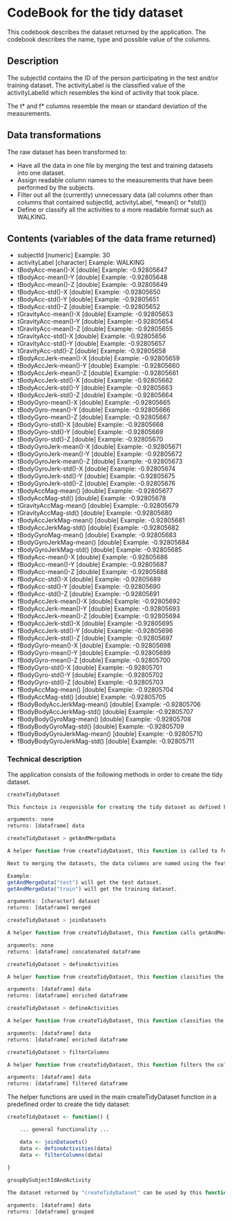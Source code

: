 # CodeBook for the tidy dataset

This codebook describes the dataset returned by the application. The codebook describes the name, type and possible value of the columns.

## Description

The subjectId contains the ID of the person participating in the test and/or training dataset.
The activityLabel is the classified value of the activityLabelId which resembles the kind of activity that took place.

The t* and f* columns resemble the mean or standard deviation of the measurements.

## Data transformations

The raw dataset has been transformed to:

* Have all the data in one file by merging the test and training datasets into one dataset.
* Assign readable column names to the measurements that have been performed by the subjects.
* Filter out all the (currently) unnecessary data (all columns other than columns that contained subjectId, activityLabel, *mean() or *std())
* Define or classify all the activities to a more readable format such as WALKING.

## Contents (variables of the data frame returned)

* subjectId 				[numeric] Example: 30
* activityLabel 			[character] Example: WALKING
* tBodyAcc-mean()-X	 	[double] Example: -0.92805647
* tBodyAcc-mean()-Y	 	[double] Example: -0.92805648
* tBodyAcc-mean()-Z	 	[double] Example: -0.92805649
* tBodyAcc-std()-X	 	[double] Example: -0.92805650
* tBodyAcc-std()-Y	 	[double] Example: -0.92805651
* tBodyAcc-std()-Z	 	[double] Example: -0.92805652
* tGravityAcc-mean()-X	[double] Example: -0.92805653
* tGravityAcc-mean()-Y	[double] Example: -0.92805654
* tGravityAcc-mean()-Z	[double] Example: -0.92805655
* tGravityAcc-std()-X		[double] Example: -0.92805656
* tGravityAcc-std()-Y	 	[double] Example: -0.92805657
* tGravityAcc-std()-Z	 	[double] Example: -0.92805658
* tBodyAccJerk-mean()-X	[double] Example: -0.92805659
* tBodyAccJerk-mean()-Y	[double] Example: -0.92805660
* tBodyAccJerk-mean()-Z	[double] Example: -0.92805661
* tBodyAccJerk-std()-X	[double] Example: -0.92805662
* tBodyAccJerk-std()-Y	[double] Example: -0.92805663
* tBodyAccJerk-std()-Z	[double] Example: -0.92805664
* tBodyGyro-mean()-X		[double] Example: -0.92805665
* tBodyGyro-mean()-Y		[double] Example: -0.92805666
* tBodyGyro-mean()-Z		[double] Example: -0.92805667
* tBodyGyro-std()-X		[double] Example: -0.92805668
* tBodyGyro-std()-Y		[double] Example: -0.92805669
* tBodyGyro-std()-Z		[double] Example: -0.92805670
* tBodyGyroJerk-mean()-X	[double] Example: -0.92805671
* tBodyGyroJerk-mean()-Y	[double] Example: -0.92805672
* tBodyGyroJerk-mean()-Z	[double] Example: -0.92805673
* tBodyGyroJerk-std()-X	[double] Example: -0.92805674
* tBodyGyroJerk-std()-Y	[double] Example: -0.92805675
* tBodyGyroJerk-std()-Z	[double] Example: -0.92805676
* tBodyAccMag-mean()		[double] Example: -0.92805677
* tBodyAccMag-std()	 	[double] Example: -0.92805678
* tGravityAccMag-mean()	[double] Example: -0.92805679
* tGravityAccMag-std()	[double] Example: -0.92805680
* tBodyAccJerkMag-mean()	[double] Example: -0.92805681
* tBodyAccJerkMag-std()	[double] Example: -0.92805682
* tBodyGyroMag-mean()		[double] Example: -0.92805683
* tBodyGyroJerkMag-mean()	[double] Example: -0.92805684
* tBodyGyroJerkMag-std()	[double] Example: -0.92805685
* fBodyAcc-mean()-X	 	[double] Example: -0.92805686
* fBodyAcc-mean()-Y	 	[double] Example: -0.92805687
* fBodyAcc-mean()-Z	 	[double] Example: -0.92805688
* fBodyAcc-std()-X	 	[double] Example: -0.92805689
* fBodyAcc-std()-Y	 	[double] Example: -0.92805690
* fBodyAcc-std()-Z	 	[double] Example: -0.92805691
* fBodyAccJerk-mean()-X	[double] Example: -0.92805692
* fBodyAccJerk-mean()-Y	[double] Example: -0.92805693
* fBodyAccJerk-mean()-Z	[double] Example: -0.92805694
* fBodyAccJerk-std()-X	[double] Example: -0.92805695
* fBodyAccJerk-std()-Y	[double] Example: -0.92805696
* fBodyAccJerk-std()-Z	[double] Example: -0.92805697
* fBodyGyro-mean()-X		[double] Example: -0.92805698
* fBodyGyro-mean()-Y		[double] Example: -0.92805699
* fBodyGyro-mean()-Z		[double] Example: -0.92805700
* fBodyGyro-std()-X		[double] Example: -0.92805701
* fBodyGyro-std()-Y		[double] Example: -0.92805702
* fBodyGyro-std()-Z		[double] Example: -0.92805703
* fBodyAccMag-mean()		[double] Example: -0.92805704
* fBodyAccMag-std()		[double] Example: -0.92805705
* fBodyBodyAccJerkMag-mean()	 [double] Example: -0.92805706
* fBodyBodyAccJerkMag-std()	 [double] Example: -0.92805707
* fBodyBodyGyroMag-mean()	[double] Example: -0.92805708
* fBodyBodyGyroMag-std()	[double] Example: -0.92805709
* fBodyBodyGyroJerkMag-mean()	 [double] Example: -0.92805710
* fBodyBodyGyroJerkMag-std()	 [double] Example: -0.92805711

### Technical description

The application consists of the following methods in order to create the tidy dataset.

```r
createTidyDataset

This functoin is responisble for creating the tidy dataset as defined by the requirements of the assignment. The function uses other helper functions to return the tidy dataset.

arguments: none
returns: [dataframe] data
```

```r
createTidyDataset > getAndMergeData

A helper function from createTidyDataset, this function is called to fetch the training and test datasets and merge them seperately. This means that this function has to be called twice in order to get both datasets merged.

Next to merging the datasets, the data columns are named using the features.txt definition file.

Example: 
getAndMergeData("test") will get the test dataset.
getAndMergeData("train") will get the training dataset.

arguments: [character] dataset
returns: [dataframe] merged
```

```r
createTidyDataset > joinDatasets

A helper function from createTidyDataset, this function calls getAndMergeData and will join the datasets using rbind()

arguments: none
returns: [dataframe] concatenated dataframe
```

```r
createTidyDataset > defineActivities

A helper function from createTidyDataset, this function classifies the activityLabelId ID's to match the activity labels in activity_labels.txt to define readable activity labels instead of using ID's.

arguments: [dataframe] data
returns: [dataframe] enriched dataframe
```

```r
createTidyDataset > defineActivities

A helper function from createTidyDataset, this function classifies the activityLabelId ID's to match the activity labels in activity_labels.txt to define readable activity labels instead of using ID's.

arguments: [dataframe] data
returns: [dataframe] enriched dataframe
```

```r
createTidyDataset > filterColumns

A helper function from createTidyDataset, this function filters the columns that do not contain *std(), *mean() and  activityLabelId

arguments: [dataframe] data
returns: [dataframe] filtered dataframe
```


The helper functions are used in the main createTidyDataset function in a predefined order to create the tidy dataset:

```r
createTidyDataset <- function() {

	... general functionality ...

	data <- joinDatasets()
    data <- defineActivities(data)
    data <- filterColumns(data)
	
}
```

```r
groupBySubjectIdAndActivity

The dataset returned by "createTidyDataset" can be used by this function to group the dataframe by subjectId and activityLabel, respectively. The function will also calculate the average over the data columns (floats) in the dataset relative to the grouping.

arguments: [dataframe] data
returns: [dataframe] grouped
```